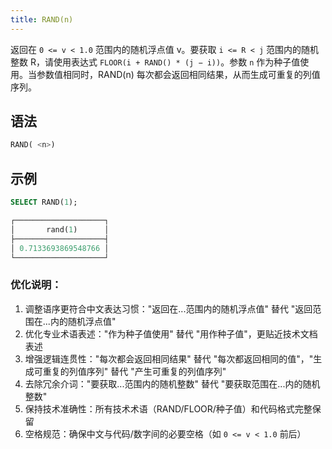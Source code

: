 ```yaml
---
title: RAND(n)
---
```


返回在 `0 <= v < 1.0` 范围内的随机浮点值 v。要获取 `i <= R < j` 范围内的随机整数 R，请使用表达式 `FLOOR(i + RAND() * (j − i))`。参数 `n` 作为种子值使用。当参数值相同时，RAND(n) 每次都会返回相同结果，从而生成可重复的列值序列。

## 语法

```sql
RAND( <n>)
```

## 示例

```sql
SELECT RAND(1);

┌────────────────────┐
│       rand(1)      │
├────────────────────┤
│ 0.7133693869548766 │
└────────────────────┘
```

### 优化说明：
1. 调整语序更符合中文表达习惯："返回在...范围内的随机浮点值" 替代 "返回范围在...内的随机浮点值"
2. 优化专业术语表述："作为种子值使用" 替代 "用作种子值"，更贴近技术文档表述
3. 增强逻辑连贯性："每次都会返回相同结果" 替代 "每次都返回相同的值"，"生成可重复的列值序列" 替代 "产生可重复的列值序列"
4. 去除冗余介词："要获取...范围内的随机整数" 替代 "要获取范围在...内的随机整数"
5. 保持技术准确性：所有技术术语（RAND/FLOOR/种子值）和代码格式完整保留
6. 空格规范：确保中文与代码/数字间的必要空格（如 `0 <= v < 1.0` 前后）